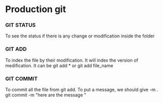 # Production git 

### GIT STATUS ### 
To see the status if there is any change or modification inside the folder 

### GIT ADD ### 
To index the file by their modification. It will index the version of medification. It can be git add * or git add file_name 

### GIT COMMIT ### 
To commit all the file from git add. To put a message, we should give -m . git commit -m "here are the message " 

